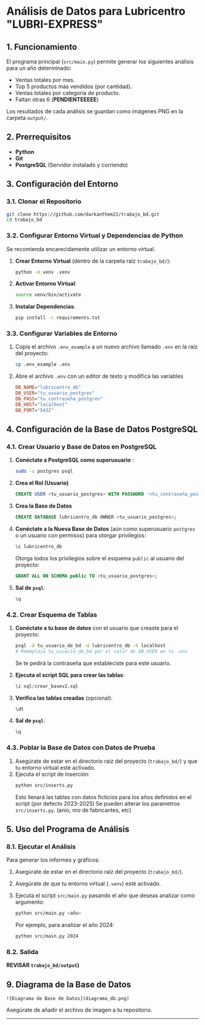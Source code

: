 # Análisis de Datos para Lubricentro "LUBRI-EXPRESS"

## 1. Funcionamiento

El programa principal (`src/main.py`) permite generar los siguientes análisis para un año determinado:

* Ventas totales por mes.
* Top 5 productos más vendidos (por cantidad).
* Ventas totales por categoría de producto.
* Faltan otras 6 (**PENDIENTEEEEE**)

Los resultados de cada análisis se guardan como imágenes PNG en la carpeta `output/`.

## 2. Prerrequisitos

* **Python**
* **Git**
* **PostgreSQL** (Servidor instalado y corriendo)

## 3. Configuración del Entorno

### 3.1. Clonar el Repositorio
```bash
git clone https://github.com/darkanthem21/trabajo_bd.git
cd trabajo_bd
```

### 3.2. Configurar Entorno Virtual y Dependencias de Python
Se recomienda encarecidamente utilizar un entorno virtual.

1.  **Crear Entorno Virtual** (dentro de la carpeta raíz `trabajo_bd/`):
    ```bash
    python -m venv .venv
    ```
2.  **Activar Entorno Virtual**:
    ```bash
    source venv/bin/activate
    ```

3.  **Instalar Dependencias**:
    ```bash
    pip install -r requirements.txt
    ```

### 3.3. Configurar Variables de Entorno
1.  Copia el archivo `.env_example` a un nuevo archivo llamado `.env` en la raíz del proyecto:
    ```bash
    cp .env_example .env
    ```

2.  Abre el archivo `.env` con un editor de texto y modifica las variables
    ```ini
    DB_NAME="lubricentro_db"
    DB_USER="tu_usuario_postgres"
    DB_PASS="tu_contraseña_postgres"
    DB_HOST="localhost"
    DB_PORT="5432"
    ```

## 4. Configuración de la Base de Datos PostgreSQL

### 4.1. Crear Usuario y Base de Datos en PostgreSQL
1.  **Conéctate a PostgreSQL como superusuario** :
    ```bash
    sudo -u postgres psql
    ```

2.  **Crea el Rol (Usuario)**
    ```sql
    CREATE USER <tu_usuario_postgres> WITH PASSWORD '<tu_contraseña_postgres>';
    ```

3.  **Crea la Base de Datos**
    ```sql
    CREATE DATABASE lubricentro_db OWNER <tu_usuario_postgres>;
    ```

4.  **Conéctate a la Nueva Base de Datos** (aún como superusuario `postgres` o un usuario con permisos) para otorgar privilegios:
    ```sql
    \c lubricentro_db
    ```
    Otorga todos los privilegios sobre el esquema `public` al usuario del proyecto:
    ```sql
    GRANT ALL ON SCHEMA public TO <tu_usuario_postgres>;
    ```

5.  **Sal de `psql`**:
    ```sql
    \q
    ```

### 4.2. Crear Esquema de Tablas
1.  **Conéctate a tu base de datos** con el usuario que creaste para el proyecto:
    ```bash
    psql -U tu_usuario_de_bd -d lubricentro_db -h localhost
    # Reemplaza tu_usuario_de_bd por el valor de DB_USER en tu .env
    ```
    Se te pedirá la contraseña que estableciste para este usuario.

2.  **Ejecuta el script SQL para crear las tablas**:
    ```sql
    \i sql/crear_basev2.sql
    ```

3.  **Verifica las tablas creadas** (opcional):
    ```sql
    \dt
    ```

4.  **Sal de `psql`**:
    ```sql
    \q
    ```

### 4.3. Poblar la Base de Datos con Datos de Prueba
1.  Asegúrate de estar en el directorio raíz del proyecto (`trabajo_bd/`) y que tu entorno virtual esté activado.
2.  Ejecuta el script de inserción:
    ```bash
    python src/inserts.py
    ```
    Esto llenará las tablas con datos ficticios para los años definidos en el script (por defecto 2023-2025) Se pueden alterar los parametros  `src/inserts.py`. (anio, nro de fabricantes, etc)

## 5. Uso del Programa de Análisis

### 8.1. Ejecutar el Análisis
Para generar los informes y gráficos:

1.  Asegúrate de estar en el directorio raíz del proyecto (`trabajo_bd/`).
2.  Asegúrate de que tu entorno virtual (`.venv`) esté activado.

3.  Ejecuta el script `src/main.py` pasando el año que deseas analizar como argumento:
    ```bash
    python src/main.py <año>
    ```
    Por ejemplo, para analizar el año 2024:
    ```bash
    python src/main.py 2024
    ```

### 8.2. Salida
**REVISAR  `trabajo_bd/output`)**
## 9. Diagrama de la Base de Datos

`![Diagrama de Base de Datos](diagrama_db.png)`

Asegúrate de añadir el archivo de imagen a tu repositorio.

---

